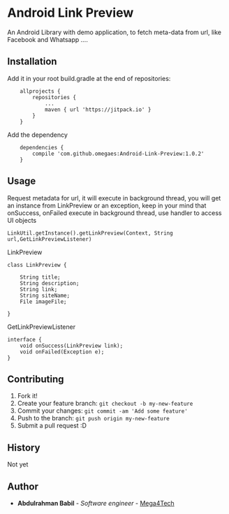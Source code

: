 # Android Link Preview

An Android Library with demo application, to fetch meta-data from url, like Facebook and Whatsapp ....

## Installation

Add it in your root build.gradle at the end of repositories:

```
	allprojects {
		repositories {
			...
			maven { url 'https://jitpack.io' }
		}
	}
```
Add the dependency
```
    dependencies {
    	compile 'com.github.omegaes:Android-Link-Preview:1.0.2'
    }
````


## Usage

Request metadata for url, it will execute in background thread, you will get an instance from LinkPreview
or an exception, keep in your mind that onSuccess, onFailed execute in background thread, use handler to access UI objects

```
LinkUtil.getInstance().getLinkPreview(Context, String url,GetLinkPreviewListener)
```

LinkPreview

```
class LinkPreview {

    String title;
    String description;
    String link;
    String siteName;
    File imageFile;

}
```

GetLinkPreviewListener
```
interface {
    void onSuccess(LinkPreview link);
    void onFailed(Exception e);
}
```


## Contributing

1. Fork it!
2. Create your feature branch: `git checkout -b my-new-feature`
3. Commit your changes: `git commit -am 'Add some feature'`
4. Push to the branch: `git push origin my-new-feature`
5. Submit a pull request :D

## History

Not yet

## Author

* **Abdulrahman Babil** - *Software engineer* - [Mega4Tech](http://mega4tech.com)

